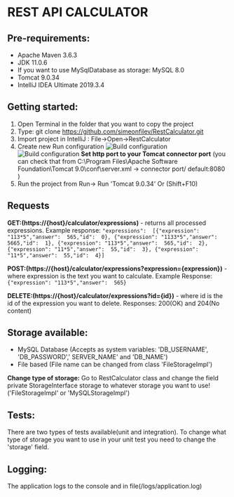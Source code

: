 # REST API CALCULATOR

## Pre-requirements:
 - Apache Maven 3.6.3
 - JDK 11.0.6
 - If you want to use MySqlDatabase as storage: MySQL 8.0
 - Tomcat 9.0.34
 - IntelliJ IDEA Ultimate 2019.3.4

## Getting started:
1. Open Terminal in the folder that you want to copy the project
2. Type: git clone https://github.com/simeonfilev/RestCalculator.git 
3. Import project in IntelliJ : File->Open->RestCalculator
4. Create new Run configuration
![Build configuration](https://i.imgur.com/AsauyQE.png)
![Build configuration](https://i.imgur.com/8VAF21F.png)
**Set http port to your Tomcat connector port**
 (you can check that from C:\Program Files\Apache Software Foundation\Tomcat 9.0\conf\server.xml -> connector port/ default:8080 )
5. Run the project from Run-> Run 'Tomcat 9.0.34' Or (Shift+F10)

## Requests

**GET:(https://{host}/calculator/expressions)** - returns all processed expressions.
Example response: `"expressions":  [{"expression": "113*5","answer":  565,"id":  0},
{"expression": "1133*5","answer":  5665,"id":  1},
{"expression": "113*5","answer":  565,"id":  2},
{"expression": "11*5","answer":  55,"id":  3},
{"expression": "11*5","answer":  55,"id":  4}]`


**POST:(https://{host}/calculator/expressions?expression={expression})** - where expression is the text you want to calculate.
Example Response: `{"expression": "113*5","answer":  565}`

**DELETE:(https://{host}/calculator/expressions?id={id})** - where id is the id of the expression you want to delete.
Responses: 200(OK) and 204(No content)


## Storage available:

 - MySQL Database (Accepts as system variables: 'DB_USERNAME', 'DB_PASSWORD',' SERVER_NAME' and 'DB_NAME')
 - File based (File name can be changed from class 'FileStorageImpl')

**Change type of storage:** Go to RestCalculator class and change the field private StorageInterface storage to whatever storage you want to use! ('FileStorageImpl' or 'MySQLStorageImpl')

## Tests:
There are two types of tests available(unit and integration).
To change what type of storage you want to use in your unit test you need to change the 'storage' field.

## Logging:
The application logs to the console and in file(/logs/application.log)